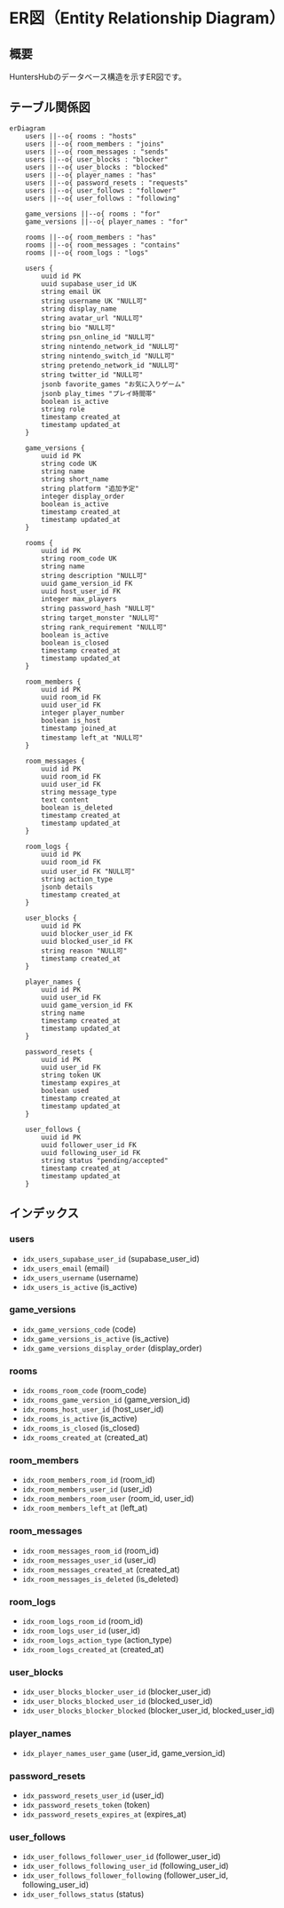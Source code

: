 # ER図（Entity Relationship Diagram）

## 概要
HuntersHubのデータベース構造を示すER図です。

## テーブル関係図

```mermaid
erDiagram
    users ||--o{ rooms : "hosts"
    users ||--o{ room_members : "joins"
    users ||--o{ room_messages : "sends"
    users ||--o{ user_blocks : "blocker"
    users ||--o{ user_blocks : "blocked"
    users ||--o{ player_names : "has"
    users ||--o{ password_resets : "requests"
    users ||--o{ user_follows : "follower"
    users ||--o{ user_follows : "following"
    
    game_versions ||--o{ rooms : "for"
    game_versions ||--o{ player_names : "for"
    
    rooms ||--o{ room_members : "has"
    rooms ||--o{ room_messages : "contains"
    rooms ||--o{ room_logs : "logs"

    users {
        uuid id PK
        uuid supabase_user_id UK
        string email UK
        string username UK "NULL可"
        string display_name
        string avatar_url "NULL可"
        string bio "NULL可"
        string psn_online_id "NULL可"
        string nintendo_network_id "NULL可"
        string nintendo_switch_id "NULL可"
        string pretendo_network_id "NULL可"
        string twitter_id "NULL可"
        jsonb favorite_games "お気に入りゲーム"
        jsonb play_times "プレイ時間帯"
        boolean is_active
        string role
        timestamp created_at
        timestamp updated_at
    }

    game_versions {
        uuid id PK
        string code UK
        string name
        string short_name
        string platform "追加予定"
        integer display_order
        boolean is_active
        timestamp created_at
        timestamp updated_at
    }

    rooms {
        uuid id PK
        string room_code UK
        string name
        string description "NULL可"
        uuid game_version_id FK
        uuid host_user_id FK
        integer max_players
        string password_hash "NULL可"
        string target_monster "NULL可"
        string rank_requirement "NULL可"
        boolean is_active
        boolean is_closed
        timestamp created_at
        timestamp updated_at
    }

    room_members {
        uuid id PK
        uuid room_id FK
        uuid user_id FK
        integer player_number
        boolean is_host
        timestamp joined_at
        timestamp left_at "NULL可"
    }

    room_messages {
        uuid id PK
        uuid room_id FK
        uuid user_id FK
        string message_type
        text content
        boolean is_deleted
        timestamp created_at
        timestamp updated_at
    }

    room_logs {
        uuid id PK
        uuid room_id FK
        uuid user_id FK "NULL可"
        string action_type
        jsonb details
        timestamp created_at
    }

    user_blocks {
        uuid id PK
        uuid blocker_user_id FK
        uuid blocked_user_id FK
        string reason "NULL可"
        timestamp created_at
    }

    player_names {
        uuid id PK
        uuid user_id FK
        uuid game_version_id FK
        string name
        timestamp created_at
        timestamp updated_at
    }

    password_resets {
        uuid id PK
        uuid user_id FK
        string token UK
        timestamp expires_at
        boolean used
        timestamp created_at
        timestamp updated_at
    }

    user_follows {
        uuid id PK
        uuid follower_user_id FK
        uuid following_user_id FK
        string status "pending/accepted"
        timestamp created_at
        timestamp updated_at
    }
```

## インデックス

### users
- `idx_users_supabase_user_id` (supabase_user_id)
- `idx_users_email` (email)
- `idx_users_username` (username)
- `idx_users_is_active` (is_active)

### game_versions
- `idx_game_versions_code` (code)
- `idx_game_versions_is_active` (is_active)
- `idx_game_versions_display_order` (display_order)

### rooms
- `idx_rooms_room_code` (room_code)
- `idx_rooms_game_version_id` (game_version_id)
- `idx_rooms_host_user_id` (host_user_id)
- `idx_rooms_is_active` (is_active)
- `idx_rooms_is_closed` (is_closed)
- `idx_rooms_created_at` (created_at)

### room_members
- `idx_room_members_room_id` (room_id)
- `idx_room_members_user_id` (user_id)
- `idx_room_members_room_user` (room_id, user_id)
- `idx_room_members_left_at` (left_at)

### room_messages
- `idx_room_messages_room_id` (room_id)
- `idx_room_messages_user_id` (user_id)
- `idx_room_messages_created_at` (created_at)
- `idx_room_messages_is_deleted` (is_deleted)

### room_logs
- `idx_room_logs_room_id` (room_id)
- `idx_room_logs_user_id` (user_id)
- `idx_room_logs_action_type` (action_type)
- `idx_room_logs_created_at` (created_at)

### user_blocks
- `idx_user_blocks_blocker_user_id` (blocker_user_id)
- `idx_user_blocks_blocked_user_id` (blocked_user_id)
- `idx_user_blocks_blocker_blocked` (blocker_user_id, blocked_user_id)

### player_names
- `idx_player_names_user_game` (user_id, game_version_id)

### password_resets
- `idx_password_resets_user_id` (user_id)
- `idx_password_resets_token` (token)
- `idx_password_resets_expires_at` (expires_at)

### user_follows
- `idx_user_follows_follower_user_id` (follower_user_id)
- `idx_user_follows_following_user_id` (following_user_id)
- `idx_user_follows_follower_following` (follower_user_id, following_user_id)
- `idx_user_follows_status` (status)